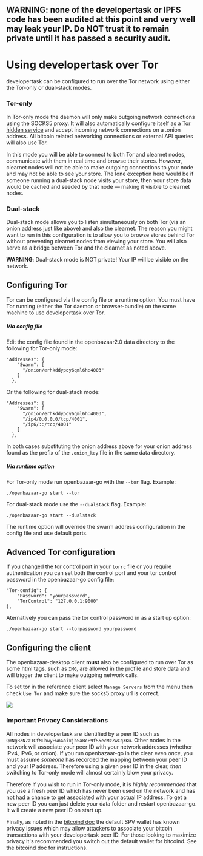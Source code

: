 ## WARNING: none of the developertask or IPFS code has been audited at this point and very well may leak your IP. Do NOT trust it to remain private until it has passed a security audit.

Using developertask over Tor
=========================
developertask can be configured to run over the Tor network using either the Tor-only or dual-stack modes.

### Tor-only

In Tor-only mode the daemon will only make outgoing network connections using the SOCKS5 proxy. It will also automatically configure itself as a [Tor hidden service](https://www.torproject.org/docs/hidden-services.html.en)
and accept incoming network connections on a .onion address. All bitcoin related networking connections or external API queries will also use Tor.

In this mode you will be able to connect to both Tor and clearnet nodes, communicate with them in real time and browse their stores. However, clearnet nodes
will not be able to make outgoing connections to your node and may not be able to see your store. The lone exception here would be if someone running a dual-stack node
visits your store, then your store data would be cached and seeded by that node ― making it visible to clearnet nodes.

### Dual-stack

Dual-stack mode allows you to listen simultaneously on both Tor (via an onion address just like above) and also the clearnet. The reason you might want to run in this configuration
is to allow you to browse stores behind Tor without preventing clearnet nodes from viewing your store. You will also serve as a bridge between Tor and the clearnet as noted
above.

**WARNING**: Dual-stack mode is NOT private! Your IP will be visible on the network.

## Configuring Tor
Tor can be configured via the config file or a runtime option. You must have Tor running (either the Tor daemon or browser-bundle) on the same machine to use developertask over Tor.

##### Via config file
Edit the config file found in the openbazaar2.0 data directory to the following for Tor-only mode:
```
"Addresses": {
    "Swarm": [
      "/onion/erhkddypoy6qml6h:4003"
    ]
  },
```
Or the following for dual-stack mode:
```
"Addresses": {
    "Swarm": [
      "/onion/erhkddypoy6qml6h:4003",
      "/ip4/0.0.0.0/tcp/4001",
      "/ip6/::/tcp/4001"
    ]
  },
```
In both cases substituting the onion address above for your onion address found as the prefix of the `.onion_key` file in the same data directory.

##### Via runtime option
For Tor-only mode run openbazaar-go with the `--tor` flag.
Example:
```
./openbazaar-go start --tor
```
For dual-stack mode use the `--dualstack` flag.
Example:
```
./openbazaar-go start --dualstack
```
The runtime option will override the swarm address configuration in the config file and use default ports.

## Advanced Tor configuration
If you changed the tor control port in your `torrc` file or you require authentication you can set both the control port and your tor control password in the openbazaar-go config file:
```
"Tor-config": {
    "Password": "yourpassword", 
    "TorControl": "127.0.0.1:9000"
},
```

Aternatively you can pass the tor control password in as a start up option:
```
./openbazaar-go start --torpassword yourpassword
```

## Configuring the client
The openbazaar-desktop client **must** also be configured to run over Tor as some html tags, such as `IMG`, are allowed in the profile and store data and will trigger the client to make outgoing network calls.

To set tor in the reference client select `Manage Servers` from the menu then check `Use Tor` and make sure the socks5 proxy url is correct. 

<img src="https://i.imgur.com/Ht2ZRMd.png">

### Important Privacy Considerations

All nodes in developertask are identified by a peer ID such as `QmNgBZN7z1CfMLbwyEwnGoixjbSaBcP9fS5ecMzZwCq3Ku`. Other nodes in the network will associate your peer ID with your
network addresses (whether IPv4, IPv6, or onion). If you run openbazaar-go in the clear even *once*, you must assume *someone* has recorded the mapping between your
peer ID and your IP address. Therefore using a given peer ID in the clear, *then* switching to Tor-only mode will almost certainly blow your privacy.

Therefore if you wish to run in Tor-only mode, it is *highly recommended* that you use a fresh peer ID which has never been used on the network and has not had a chance
to get associated with your actual IP address. To get a new peer ID you can just delete your data folder and restart openbazaar-go. It will create a new peer ID on start up.

Finally, as noted in the [bitcoind doc](https://github.com/developertask/openbazaar-go/blob/master/docs/bitcoind.md) the default SPV wallet has known privacy issues which may allow attackers to associate your bitcoin transactions with your developertask peer ID. For those looking to maximize privacy it's recommended you switch out the default wallet for bitcoind. See the bitcoind doc for instructions. 
